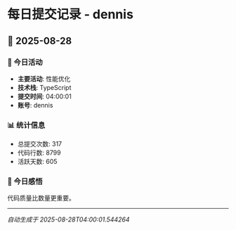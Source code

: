 # 每日提交记录 - dennis

## 📅 2025-08-28

### 🎯 今日活动
- **主要活动**: 性能优化
- **技术栈**: TypeScript
- **提交时间**: 04:00:01
- **账号**: dennis

### 📊 统计信息
- 总提交次数: 317
- 代码行数: 8799
- 活跃天数: 605

### 💭 今日感悟
代码质量比数量更重要。

---
*自动生成于 2025-08-28T04:00:01.544264*
